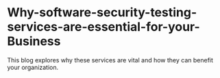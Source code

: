 # Why-software-security-testing-services-are-essential-for-your-Business
This blog explores why these services are vital and how they can benefit your organization.
